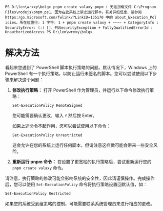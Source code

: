 ```
PS D:\len\wrxxy\bolg> pnpm create valaxy pnpm : 无法加载文件 C:\Program Files\nodejs\pnpm.ps1，因为在此系统上禁止运行脚本。有关详细信息，请参阅 https:/go.microsoft.com/fwlink/?LinkID=135170 中的 about_Execution_Pol icies。所在位置行: 1 字符: 1 + pnpm create valaxy + ~~~~ + CategoryInfo : SecurityError: (:) []，PSSecurityException + FullyQualifiedErrorId : UnauthorizedAccess PS D:\len\wrxxy\bolg>
```
# 解决方法
看起来您遇到了 PowerShell 脚本执行策略的问题。默认情况下，Windows 上的 PowerShell 有一个执行策略，以防止运行未签名的脚本。您可以尝试使用以下步骤来解决这个问题：

1. **修改执行策略：** 打开 PowerShell 作为管理员，并运行以下命令修改执行策略：
    ```bash
    Set-ExecutionPolicy RemoteSigned
    ```

    您可能需要确认更改，输入 `Y` 然后按 Enter。

    如果上述命令不起作用，您可以尝试使用以下命令：
    ```bash
    Set-ExecutionPolicy Unrestricted
    ```

    这会允许在您的系统上运行任何脚本，但请注意这样做可能会带来一些安全风险。

2. **重新运行 pnpm 命令：** 在设置了更宽松的执行策略后，尝试重新运行您的 `pnpm create valaxy` 命令。

请注意，执行策略的修改可能会影响系统的安全性，因此请谨慎操作。完成操作后，您可以使用 `Set-ExecutionPolicy` 命令将执行策略设置回默认值，如：
```bash
Set-ExecutionPolicy Restricted
```

如果您的系统受到组策略的控制，可能需要联系系统管理员来进行相应的更改。